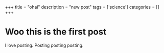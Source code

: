 +++
title = "ohai"
description = "new post"
tags = ['science']
categories = []
+++



Woo this is the first post
==========================


I love posting. Posting posting posting.
